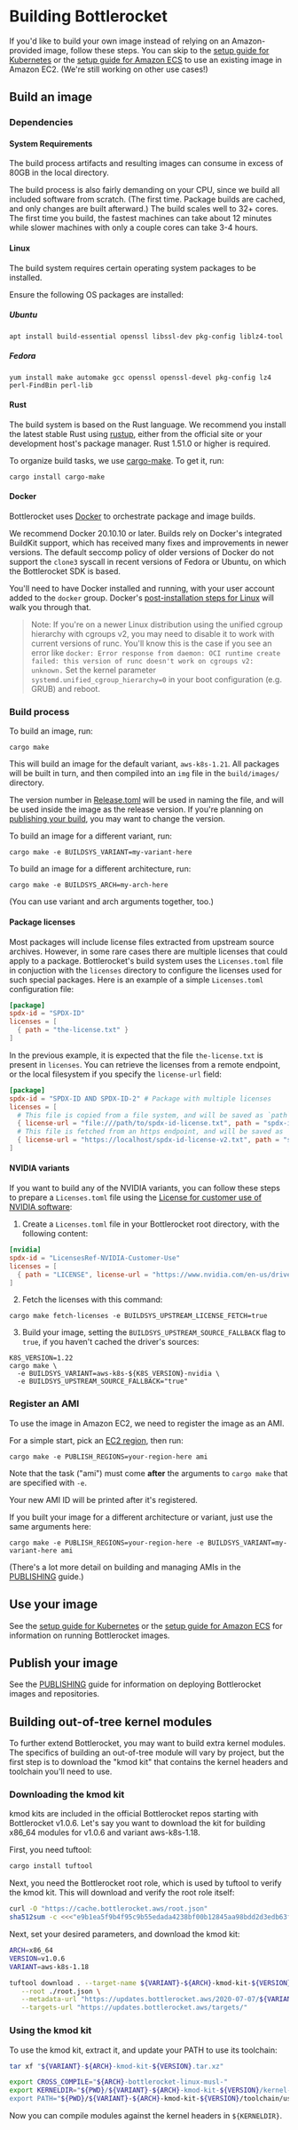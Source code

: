 # Building Bottlerocket

If you'd like to build your own image instead of relying on an Amazon-provided image, follow these steps.
You can skip to the [setup guide for Kubernetes](QUICKSTART-EKS.md) or the [setup guide for Amazon ECS](QUICKSTART-ECS.md) to use an existing image in Amazon EC2.
(We're still working on other use cases!)

## Build an image

### Dependencies

#### System Requirements

The build process artifacts and resulting images can consume in excess of 80GB in the local directory.

The build process is also fairly demanding on your CPU, since we build all included software from scratch.
(The first time.  Package builds are cached, and only changes are built afterward.)
The build scales well to 32+ cores.
The first time you build, the fastest machines can take about 12 minutes while slower machines with only a couple cores can take 3-4 hours.

#### Linux

The build system requires certain operating system packages to be installed.

Ensure the following OS packages are installed:

##### Ubuntu

```
apt install build-essential openssl libssl-dev pkg-config liblz4-tool
```

##### Fedora

```
yum install make automake gcc openssl openssl-devel pkg-config lz4 perl-FindBin perl-lib
```


#### Rust

The build system is based on the Rust language.
We recommend you install the latest stable Rust using [rustup](https://rustup.rs/), either from the official site or your development host's package manager.
Rust 1.51.0 or higher is required.

To organize build tasks, we use [cargo-make](https://sagiegurari.github.io/cargo-make/).
To get it, run:

```
cargo install cargo-make
```

#### Docker

Bottlerocket uses [Docker](https://docs.docker.com/install/#supported-platforms) to orchestrate package and image builds.

We recommend Docker 20.10.10 or later.
Builds rely on Docker's integrated BuildKit support, which has received many fixes and improvements in newer versions.
The default seccomp policy of older versions of Docker do not support the `clone3` syscall in recent versions of Fedora or Ubuntu, on which the Bottlerocket SDK is based.

You'll need to have Docker installed and running, with your user account added to the `docker` group.
Docker's [post-installation steps for Linux](https://docs.docker.com/install/linux/linux-postinstall/) will walk you through that.

> Note: If you're on a newer Linux distribution using the unified cgroup hierarchy with cgroups v2, you may need to disable it to work with current versions of runc.
> You'll know this is the case if you see an error like `docker: Error response from daemon: OCI runtime create failed: this version of runc doesn't work on cgroups v2: unknown.`
> Set the kernel parameter `systemd.unified_cgroup_hierarchy=0` in your boot configuration (e.g. GRUB) and reboot.

### Build process

To build an image, run:

```
cargo make
```

This will build an image for the default variant, `aws-k8s-1.21`.
All packages will be built in turn, and then compiled into an `img` file in the `build/images/` directory.

The version number in [Release.toml](Release.toml) will be used in naming the file, and will be used inside the image as the release version.
If you're planning on [publishing your build](PUBLISHING.md), you may want to change the version.

To build an image for a different variant, run:

```
cargo make -e BUILDSYS_VARIANT=my-variant-here
```

To build an image for a different architecture, run:

```
cargo make -e BUILDSYS_ARCH=my-arch-here
```

(You can use variant and arch arguments together, too.)

#### Package licenses

Most packages will include license files extracted from upstream source archives.
However, in some rare cases there are multiple licenses that could apply to a package.
Bottlerocket's build system uses the `Licenses.toml` file in conjuction with the `licenses` directory to configure the licenses used for such special packages.
Here is an example of a simple `Licenses.toml` configuration file:

```toml
[package]
spdx-id = "SPDX-ID"
licenses = [
  { path = "the-license.txt" }
]
```

In the previous example, it is expected that the file `the-license.txt` is present in `licenses`.
You can retrieve the licenses from a remote endpoint, or the local filesystem if you specify the `license-url` field:

```toml
[package]
spdx-id = "SPDX-ID AND SPDX-ID-2" # Package with multiple licenses
licenses = [
  # This file is copied from a file system, and will be saved as `path`
  { license-url = "file:///path/to/spdx-id-license.txt", path = "spdx-id-license.txt" },
  # This file is fetched from an https endpoint, and will be saved as `path`
  { license-url = "https://localhost/spdx-id-license-v2.txt", path = "spdx-id-license-2.txt" }
]
```

#### NVIDIA variants

If you want to build any of the NVIDIA variants, you can follow these steps to prepare a `Licenses.toml` file using the [License for customer use of NVIDIA software](https://www.nvidia.com/en-us/drivers/nvidia-license/):

1. Create a `Licenses.toml` file in your Bottlerocket root directory, with the following content:

```toml
[nvidia]
spdx-id = "LicensesRef-NVIDIA-Customer-Use"
licenses = [
  { path = "LICENSE", license-url = "https://www.nvidia.com/en-us/drivers/nvidia-license/" }
]
```

2. Fetch the licenses with this command:

```shell
cargo make fetch-licenses -e BUILDSYS_UPSTREAM_LICENSE_FETCH=true
```

3. Build your image, setting the `BUILDSYS_UPSTREAM_SOURCE_FALLBACK` flag to `true`, if you haven't cached the driver's sources:

```shell
K8S_VERSION=1.22
cargo make \
  -e BUILDSYS_VARIANT=aws-k8s-${K8S_VERSION}-nvidia \
  -e BUILDSYS_UPSTREAM_SOURCE_FALLBACK="true"
```

### Register an AMI

To use the image in Amazon EC2, we need to register the image as an AMI.

For a simple start, pick an [EC2 region](https://docs.aws.amazon.com/AWSEC2/latest/UserGuide/using-regions-availability-zones.html#concepts-available-regions), then run:

```
cargo make -e PUBLISH_REGIONS=your-region-here ami
```

Note that the task ("ami") must come **after** the arguments to `cargo make` that are specified with `-e`.

Your new AMI ID will be printed after it's registered.

If you built your image for a different architecture or variant, just use the same arguments here:

```
cargo make -e PUBLISH_REGIONS=your-region-here -e BUILDSYS_VARIANT=my-variant-here ami
```

(There's a lot more detail on building and managing AMIs in the [PUBLISHING](PUBLISHING.md) guide.)

## Use your image

See the [setup guide for Kubernetes](QUICKSTART-EKS.md) or the [setup guide for Amazon ECS](QUICKSTART-ECS.md) for information on running Bottlerocket images.

## Publish your image

See the [PUBLISHING](PUBLISHING.md) guide for information on deploying Bottlerocket images and repositories.

## Building out-of-tree kernel modules

To further extend Bottlerocket, you may want to build extra kernel modules.
The specifics of building an out-of-tree module will vary by project, but the first step is to download the "kmod kit" that contains the kernel headers and toolchain you'll need to use.

### Downloading the kmod kit

kmod kits are included in the official Bottlerocket repos starting with Bottlerocket v1.0.6.
Let's say you want to download the kit for building x86_64 modules for v1.0.6 and variant aws-k8s-1.18.

First, you need tuftool:
```bash
cargo install tuftool
```

Next, you need the Bottlerocket root role, which is used by tuftool to verify the kmod kit.
This will download and verify the root role itself:
```bash
curl -O "https://cache.bottlerocket.aws/root.json"
sha512sum -c <<<"e9b1ea5f9b4f95c9b55edada4238bf00b12845aa98bdd2d3edb63ff82a03ada19444546337ec6d6806cbf329027cf49f7fde31f54d551c5e02acbed7efe75785  root.json"
```

Next, set your desired parameters, and download the kmod kit:
```bash
ARCH=x86_64
VERSION=v1.0.6
VARIANT=aws-k8s-1.18

tuftool download . --target-name ${VARIANT}-${ARCH}-kmod-kit-${VERSION}.tar.xz \
   --root ./root.json \
   --metadata-url "https://updates.bottlerocket.aws/2020-07-07/${VARIANT}/${ARCH}/" \
   --targets-url "https://updates.bottlerocket.aws/targets/"
```

### Using the kmod kit

To use the kmod kit, extract it, and update your PATH to use its toolchain:
```bash
tar xf "${VARIANT}-${ARCH}-kmod-kit-${VERSION}.tar.xz"

export CROSS_COMPILE="${ARCH}-bottlerocket-linux-musl-"
export KERNELDIR="${PWD}/${VARIANT}-${ARCH}-kmod-kit-${VERSION}/kernel-devel
export PATH="${PWD}/${VARIANT}-${ARCH}-kmod-kit-${VERSION}/toolchain/usr/bin:${PATH}"
```

Now you can compile modules against the kernel headers in `${KERNELDIR}`.

